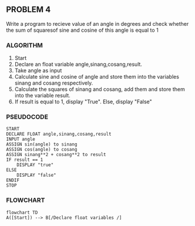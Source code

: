 ## PROBLEM 4
Write a program to recieve value of an angle in degrees and check whether the sum of squaresof sine and cosine of this angle is equal to 1

### ALGORITHM

1. Start
2. Declare an float variable angle,sinang,cosang,result.
3. Take angle as input
4. Calculate sine and cosine of angle and store them into the variables sinang and cosang respectively.
5. Calculate the squares of sinang and cosang, add them and store them into the variable result.
6. If result is equal to 1, display "True". Else, display "False"

### PSEUDOCODE

```pseudocode
START
DECLARE FLOAT angle,sinang,cosang,result
INPUT angle
ASSIGN sin(angle) to sinang
ASSIGN cos(angle) to cosang
ASSIGN sinang**2 + cosang**2 to result
IF result == 1
    DISPLAY "true"
ELSE
    DISPLAY "false"
ENDIF
STOP
```

### FLOWCHART

```mermaid
flowchart TD
A([Start]) --> B[/Declare float variables /]
```